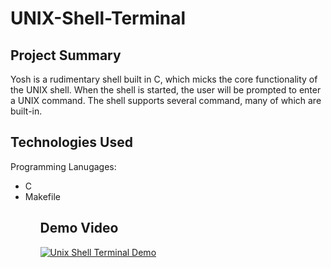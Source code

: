 # UNIX-Shell-Terminal

## Project Summary
Yosh is a rudimentary shell built in C, which micks the core functionality of the UNIX shell. When the shell is started, the user
will be prompted to enter a UNIX command. The shell supports several command, many of which are built-in. 

## Technologies Used
Programming Lanugages:
<ul>
  <li>C</li>
  <li>Makefile</li>
<ul>

## Demo Video
[![Unix Shell Terminal Demo](https://img.youtube.com/vi/dlJn5VeZZUw/maxresdefault.jpg)](https://youtu.be/dlJn5VeZZUw "Unix Shell Terminal Demo")
